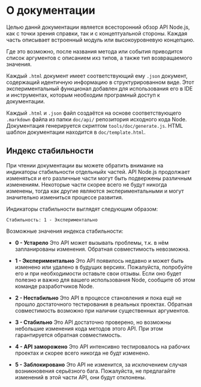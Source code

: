 # О документации

<!-- type=misc -->

Целью даннй документации является всесторонний обзор API Node.js,
как с точки зрения справки, так и с концептуальной стороны.
Каждая часть описывает встроенный модуль или высокоуровневую концепцию.

Где это возможно, после названия метода или события приводится
список аргументов с описанием ихз типов, а также тип возвращаемого значения.

Каждый `.html` документ имеет соответствующий ему `.json` документ,
содержащий идентичную информацию в структурированном виде.
Этот экспериментальный функционал добавлен для использования его
в IDE и инструментах, которым необходим програмный доступ к документации.

Каждый `.html` и `.json` файл создаётся на основе соответствующего
`.markdown` файла из папки `doc/api/` репозитория исходного кода Node.
Документация генерируется скриптом `tools/doc/generate.js`.
HTML шаблон документации находится в `doc/template.html`.

## Индекс стабильности

<!--type=misc-->

При чтении документации вы можете обратить внимание на индикаторы стабильности отдельныйх частей.
API Node.js продолжает изменяться и его различные части могут быть подвержены различным изменениям.
Некоторые части скорее всего не будут никогда изменены, тогда как другие являются экспериментальными
и могут значительно измениться процессе развития.

Индикаторы стабильности выглядят следующим образом:

    Стабильность: 1 - Экспериментально

Возможные значения индекса стабильности:

* **0 - Устарело**  Это API может вызывать проблемы, т.к. в нём запланированы изменения.
Обратная совместимость невозможна.

* **1 - Экспериментально**  Это API появилось недавно и может быть изменено или удалено в будущих версиях.
Пожалуйста, попробуйте его и при необходимости оставьте свои отзывы.
Если оно будет полезно и важно для вашего использования Node, сообщите об этом команде разработчиков Node.

* **2 - Нестабильно**  Это API в процессе становления и пока ещё не прошло достаточного тестирования в реальных проектах.
Обратная совместимость возможно при наличии существенных аргументов.

* **3 - Стабильно**  Это API достаточно проверено, но возможны небольшие изменения кода методов этого API.
При этом гарантируется обратная совместимость.

* **4 - API заморожено**  Это API интенсивно тестировалось на рабочих проектах и скорее всего никогда не будт изменено.

* **5 - Заблокировано**  Это API не изменится, за исключением случая возникновения серьёзного бага.
Пожалуйста, не предлагайте изменений в этой части API, они будут отклонены.
